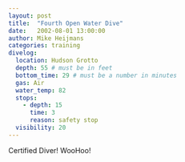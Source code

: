 ```yaml
---
layout: post
title:  "Fourth Open Water Dive"
date:   2002-08-01 13:00:00
author: Mike Heijmans
categories: training
divelog:
  location: Hudson Grotto
  depth: 55 # must be in feet
  bottom_time: 29 # must be a number in minutes
  gas: Air
  water_temp: 82
  stops:
    - depth: 15
      time: 3
      reason: safety stop
  visibility: 20
---
```

Certified Diver! WooHoo!